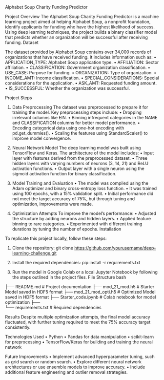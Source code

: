 Alphabet Soup Charity Funding Predictor

Project Overview
The Alphabet Soup Charity Funding Predictor is a machine learning project aimed at helping Alphabet Soup, a nonprofit foundation, identify applicants for funding who have the highest likelihood of success. Using deep learning techniques, the project builds a binary classifier model that predicts whether an organization will be successful after receiving funding.
Dataset

The dataset provided by Alphabet Soup contains over 34,000 records of organizations that have received funding. It includes information such as:
•	APPLICATION_TYPE: Alphabet Soup application type.
•	AFFILIATION: Sector affiliation.
•	CLASSIFICATION: Government organization classification.
•	USE_CASE: Purpose for funding.
•	ORGANIZATION: Type of organization.
•	INCOME_AMT: Income classification.
•	SPECIAL_CONSIDERATIONS: Special considerations for the application.
•	ASK_AMT: Requested funding amount.
•	IS_SUCCESSFUL: Whether the organization was successful.

Project Steps
1. Data Preprocessing
The dataset was preprocessed to prepare it for training the model. Key preprocessing steps include:
•	Dropping irrelevant columns like EIN.
•	Binning infrequent categories in the NAME and CLASSIFICATION columns for better model performance.
•	Encoding categorical data using one-hot encoding with pd.get_dummies().
•	Scaling the features using StandardScaler() to improve model convergence.

2. Neural Network Model
The deep learning model was built using TensorFlow and Keras. The architecture of the model includes:
•	Input layer with features derived from the preprocessed dataset.
•	Three hidden layers with varying numbers of neurons (3, 14, 21) and ReLU activation functions.
•	Output layer with a single neuron using the sigmoid activation function for binary classification.

3. Model Training and Evaluation
•	The model was compiled using the Adam optimizer and binary cross-entropy loss function.
•	It was trained using 100 epochs, with a 15% validation split.
•	Initial performance did not meet the target accuracy of 75%, but through tuning and optimization, improvements were made.

4. Optimization Attempts
To improve the model’s performance:
•	Adjusted the structure by adding neurons and hidden layers.
•	Applied feature binning to rare categories.
•	Experimented with different training durations by tuning the number of epochs.
Installation

To replicate this project locally, follow these steps:
1.	Clone the repository:
git clone https://github.com/yourusername/deep-learning-challenge.git

2.	Install the required dependencies:
pip install -r requirements.txt

3.	Run the model in Google Colab or a local Jupyter Notebook by following the steps outlined in the project files.
File Structure
bash

├── README.md                    # Project documentation
├── mod_21_mod.h5                # Starter Model saved in HDF5 format
├── mod_21_mod_opti.h5           # Optimized Model saved in HDF5 format
├── Starter_code.ipynb           # Colab notebook for model optimization
├──              
└── requirements.txt              # Required dependencies

Results
Despite multiple optimization attempts, the final model accuracy fluctuated, with further tuning required to meet the 75% accuracy target consistently.

Technologies Used
•	Python
•	Pandas for data manipulation
•	scikit-learn for preprocessing
•	TensorFlow/Keras for building and training the neural network

Future Improvements
•	Implement advanced hyperparameter tuning, such as grid search or random search.
•	Explore different neural network architectures or use ensemble models to improve accuracy.
•	Include additional feature engineering and outlier removal strategies.
